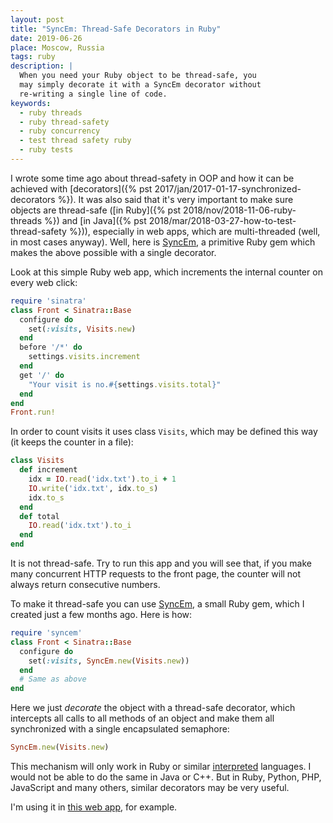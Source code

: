 ```yaml
---
layout: post
title: "SyncEm: Thread-Safe Decorators in Ruby"
date: 2019-06-26
place: Moscow, Russia
tags: ruby
description: |
  When you need your Ruby object to be thread-safe, you
  may simply decorate it with a SyncEm decorator without
  re-writing a single line of code.
keywords:
  - ruby threads
  - ruby thread-safety
  - ruby concurrency
  - test thread safety ruby
  - ruby tests
---
```


I wrote some time ago about thread-safety in OOP and how it can
be achieved with [decorators]({% pst 2017/jan/2017-01-17-synchronized-decorators %}).
It was also said that it's very important to make sure objects are thread-safe
([in Ruby]({% pst 2018/nov/2018-11-06-ruby-threads %}) and
[in Java]({% pst 2018/mar/2018-03-27-how-to-test-thread-safety %})),
especially in web apps, which are multi-threaded (well, in most
cases anyway). Well, here is [SyncEm](https://github.com/yegor256/syncem),
a primitive Ruby gem which makes the above possible with a single decorator.

<!--more-->

Look at this simple Ruby web app, which increments the internal counter
on every web click:

```ruby
require 'sinatra'
class Front < Sinatra::Base
  configure do
    set(:visits, Visits.new)
  end
  before '/*' do
    settings.visits.increment
  end
  get '/' do
    "Your visit is no.#{settings.visits.total}"
  end
end
Front.run!
```

In order to count visits it uses class `Visits`, which may be
defined this way (it keeps the counter in a file):

```ruby
class Visits
  def increment
    idx = IO.read('idx.txt').to_i + 1
    IO.write('idx.txt', idx.to_s)
    idx.to_s
  end
  def total
    IO.read('idx.txt').to_i
  end
end
```

It is not thread-safe. Try to run this app and you will see that,
if you make many concurrent HTTP requests to the front page,
the counter will not always return consecutive numbers.

To make it thread-safe you can use [SyncEm](https://github.com/yegor256/syncem),
a small Ruby gem, which I created just a few months ago. Here is how:

```ruby
require 'syncem'
class Front < Sinatra::Base
  configure do
    set(:visits, SyncEm.new(Visits.new))
  end
  # Same as above
end
```

Here we just _decorate_ the object with a thread-safe decorator, which
intercepts all calls to all methods of an object and make them all
synchronized with a single encapsulated semaphore:

```ruby
SyncEm.new(Visits.new)
```

This mechanism will only work in Ruby or similar
[interpreted](https://en.wikipedia.org/wiki/Interpreted_language) languages.
I would not be able to do the same in Java or C++. But in Ruby, Python,
PHP, JavaScript and many others, similar decorators may be very useful.

I'm using it in [this web app](https://github.com/zold-io/wts.zold.io), for example.
